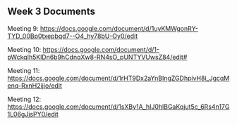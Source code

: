 ## Week 3 Documents

Meeting 9: https://docs.google.com/document/d/1uyKMWgonRY-TYD_00Bp0txepbqd7--O4_hy78bU-Oy0/edit

Meeting 10: https://docs.google.com/document/d/1-pWckqIh5KlDn6b9hCdnqXw8-RN4sO_pUNTYVUwsZ84/edit#

Meeting 11: https://docs.google.com/document/d/1rHT9Dx2aYnBIngZGDhpivH8i_JgcqMenq-RxnH2ijjo/edit

Meeting 12: https://docs.google.com/document/d/1sXBy1A_hIJ0hlBGaKqjut5c_6Rs4n17G1L06gJjsPY0/edit

